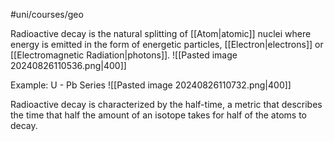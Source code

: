 #uni/courses/geo 

Radioactive decay is the natural splitting of [[Atom|atomic]] nuclei where energy is emitted in the form of energetic particles, [[Electron|electrons]] or [[Electromagnetic Radiation|photons]].
![[Pasted image 20240826110536.png|400]]

Example: U - Pb Series
![[Pasted image 20240826110732.png|400]]

Radioactive decay is characterized by the half-time, a metric that describes the time that half the amount of an isotope takes for half of the atoms to decay.